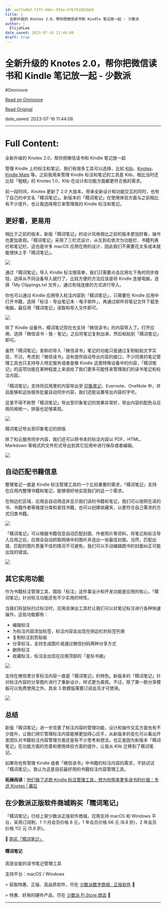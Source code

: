 ```yaml
---
id: ae77a4bd-7373-49ec-935e-b7b741b82bb0
title: |
  全新升级的 Knotes 2.0，帮你把微信读书和 Kindle 笔记放一起 - 少数派
author: |
  ElijahLee
date_saved: 2023-07-16 11:44:08
draft: true
---
```


# 全新升级的 Knotes 2.0，帮你把微信读书和 Kindle 笔记放一起 - 少数派
#Omnivore

[Read on Omnivore](https://omnivore.app/me/knotes-2-0-kindle-1895f5f9bb9)

[Read Original](https://sspai.com/post/56150)

date_saved: 2023-07-16 11:44:08


--- 

# Full Content: 

全新升级的 Knotes 2.0，帮你把微信读书和 Kindle 笔记放一起

管理 Kindle 上的标注和笔记，我们有很多工具可以选择，比如 [Klib](https://beta.sspai.com/post/42831)、[Knotes](https://sspai.com/post/47010)、[Kindle Mate](https://sspai.com/link?target=http%3A%2F%2Fkmate.me%2Fcn%2F) 等。之前我用来管理 Kindle 标注和笔记的工具是 Klib，相比当时还比较「粗糙」的 Knotes 1.0，Klib 在设计和功能方面都更符合我的需求。

前一段时间，Knotes 更新了 2.0 大版本，带来全新设计和功能交互的同时，也有了自己的中文名「糯词笔记」。新版本的「糯词笔记」在使用体验方面与之前相比有不少提升，也让我选择用它来管理我的 Kindle 标注和笔记。

## 更好看，更易用

相比于之前的版本，新版「糯词笔记」的设计风格相比之前的版本更加好看，操作也更加直观。「糯词笔记」采用了三栏式设计，从左到右依次为功能栏、书籍列表栏和笔记栏，这也是许多 macOS 应用在用的设计，因此我们不需要花太多成本就能很快上手「糯词笔记」。

![](https://proxy-prod.omnivore-image-cache.app/0x0,sR7CQwyHpfg7R9XQsACKCco1gkh_eP8UqOvwzrprbW4E/https://cdn.sspai.com/2019/08/16/7dd2313cbb0205cdf8ab0c8c860740f6.png)

通过「糯词笔记」导入 Kindle 标注很简单，我们只需要点击应用左下角的同步按钮，选择从不同设备导入就行了。比较方便的方法应该是将 Kindle 连接电脑，选择「My Clippings.txt 文件」，通过有线连接的方式进行导入。

你也可以通过 Kindle 应用导入标注内容到「糯词笔记」，只需要在 Kindle 应用中打开书籍，选择「标注 - 导出笔记本 - 电子邮件」，再通过邮件将笔记文件下载至电脑，最后用「糯词笔记」读取和导入文件即可。

![](https://proxy-prod.omnivore-image-cache.app/0x0,snQSvC5qcXj4Sio6tgsSeR-Z304wbFwvj5VKjUEyyYu0/https://cdn.sspai.com/2019/08/16/365e6a32d2b62bc1ee87e976f844fd83.png)

除了 Kindle 设备外，糯词笔记现在也支持「微信读书」的内容导入了。打开应用，选择「微信读书 - 我 - 笔记」之后将笔记复制出来，然后粘贴到「糯词笔记」即可。

虽然「糯词笔记」宣称的导入「微信读书」笔记的功能只是通过复制粘贴文字实现，不过，考虑到「微信读书」没有提供自动导出内容的接口，不少同类的笔记管理工具也只支持导入特定服务或者是像 Kindle 这类特殊设备中的内容，「糯词笔记」的这项功能在某种程度上来说给了我们更多可能性来管理我们的读书笔记和标注内容。  

「糯词笔记」支持将应用里的内容导出至 [印象笔记](https://sspai.com/topic/259)、Evernote、OneNote 中，并且能够和这些服务批量自动同步内容，我们还能设置导出内容的字号。

这里不得不称赞「糯词笔记」导出至印象笔记的效果非常好，导出内容的配色与应用风格统一，排版也足够美观。

![](https://proxy-prod.omnivore-image-cache.app/0x0,s4GFkQ8EaUHEAC3Ek_H1I-qkf3sqcs6tg-MRxI8ApnSA/https://cdn.sspai.com/2019/08/16/9b643333d77fd6869494d147673886ea.png)

糯词笔记导出至印象笔记的排版

除了和云服务同步内容，我们还可以把书本的标注内容以 PDF、HTML、Markdown 等格式的文件形式导出到其它应用中进行保存或者编辑。

![](https://proxy-prod.omnivore-image-cache.app/0x0,sG8YKnDV5GUDo3MU34ptljZY9eqRCUovqzt4-bjH8KJQ/https://cdn.sspai.com/2019/08/16/02003ea380314fd2d457f18e76c4645b.png)

## 自动匹配书籍信息

整理笔记一直是 Kindle 标注管理工具的一个比较重要的需求，「糯词笔记」支持在应用内整理书籍和笔记，能够很好地实现我们的这一个需求。

在侧边栏区域，应用会自动筛选并显示我们读的书籍和笔记，我们可以按照在读的书、书籍作者等维度分类和查找书籍，也可以创建收藏夹，以更符合自己需求的方式归类书籍。

![](https://proxy-prod.omnivore-image-cache.app/0x0,s-N_p8q2FVQiG6O4M6qe7OrHvCj5KJLffN4VNutUP0ro/https://cdn.sspai.com/2019/08/16/e291be394e2edee28569e8d66f82acc8.png)

「糯词笔记」可以根据书籍信息自动匹配封面、作者照片等资料，将笔记和标注导入应用之后，应用会自动抓取网络中的图片并选出一张最佳封面。当然，匹配出错、匹配的图片质量不佳的情况不可避免，我们可以手动编辑图书的封面纠正可能出现的错误。

![](https://proxy-prod.omnivore-image-cache.app/0x0,s3RltLeOc2Wc87uzMTeqcKu_wgIokf4dHaMOCppIYhWk/https://cdn.sspai.com/2019/08/16/9c8866e6142d3281a42a1c3a0a96c242.png)

## 其它实用功能

作为书籍标注管理工具，围绕「标注」这件事设计和开发功能是应用的核心，「糯词笔记」针对标注功能还有不少实用的特性。

当我们将鼠标扫过标注时，应用会弹出工具栏让我们可以对笔记标注进行各种快速操作，这些功能都有：

* 编辑标注
* 为标注内容添加标签，标注内容会出现在侧边栏的标签列表
* 复制标注到剪贴板
* 分享标注，支持生成图片或通过微信扫码两种分享方式
* 删除标注
* 收藏标注，标注会出现在应用顶部的「星标书摘」

![](https://proxy-prod.omnivore-image-cache.app/0x0,suPt4oPASMHVp4PRQwe8SoUY6u_oVIJjaaSVjqJJzNYs/https://cdn.sspai.com/2019/08/16/db547d15299845bb4cedae4241206b6d.png)

支持在微信里分享标注内容一直是「糯词笔记」的特色。新版本的「糯词笔记」针对标注内容的分享图片进行了重新设计，样式更为美观。不过，除了第一款分享模板可以免费使用之外，其余 3 款模版需要订阅会员才可使用。

![](https://proxy-prod.omnivore-image-cache.app/0x0,sgxwcPvxBxHPMe4kXgcsRjw32BK1VGBFhu2gOAXzfLiE/https://cdn.sspai.com/2019/08/16/d886315ed845d78c97ee761c9d40d419.png)

## 总结

新版「糯词笔记」进一步完善了标注内容的管理功能，设计和操作交互方面也有不少提升，让我们用它管理标注内容能够更加得心应手，从新版本的变化可以看出开发团队对书籍标注内容管理方面还是有不少思考和想法。也正是因为新版本「糯词笔记」在功能方面的完善和使用体验方面的提升，让我从 Klib 迁移到了糯词笔记。

如果你也有管理 Kindle 或者「微信读书」中书籍的标注内容的需求，不妨试试「糯词笔记」，我认为这是目前最好用的书籍标注内容管理工具。

**拓展阅读：**[他们做了这款 Kindle 标注管理工具，想为你带来更多读书的价值：专访 Knotes | 幕后](https://beta.sspai.com/post/47010)

## 在少数派正版软件商城购买「糯词笔记」

「糯词笔记」已经上架少数派正版软件商城，应用支持 macOS 和 Windows 平台，采用订阅制，1 个月会员价格 8 元，1 年会员价格 66 元 (6.8 折)，2 年会员价格 112 元 (5.8 折)。

🛒 [购买「糯词笔记」](https://sspai.com/item/67)

#### 糯词笔记

#### 

 高效全能的读书笔记管理工具

支持平台：macOS / Windows 

\> 获取特惠、正版、高品质软件，尽在 [少数派数字商城 · 正版软件](https://sspai.com/mall) 🎉

\> 特惠、好用的硬件产品，尽在 [少数派 Pi Store 商店](https://shop549593764.taobao.com/?spm=a230r.7195193.1997079397.2.2ddc7e0bPqKQHc) 🛒

---

